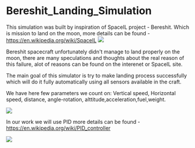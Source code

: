 # Bereshit_Landing_Simulation

This simulation was built by inspiration of SpaceIL project - Bereshit. Which is mission to land on the moon, more details can be found - https://en.wikipedia.org/wiki/SpaceIL
![](https://upload.wikimedia.org/wikipedia/commons/thumb/f/f2/Beresheet_model_on_Habima_Square_20190222_01.jpg/800px-Beresheet_model_on_Habima_Square_20190222_01.jpg)


Bereshit spacecraft unfortunately didn't manage to land properly on the moon, there are many speculations and thoughts about the real reason of this failure, alot of reasons can be found on the interenet or SpaceIL site.

The main goal of this simulator is try to make landing process successfully which will do it fully automatically using all sensors available in the craft.

We have here few parameters we count on: Vertical speed, Horizontal speed, distance, angle-rotation, alttitude,acceleration,fuel,weight.

![](https://github.com/wfleshman/PID_Control/blob/master/imgs/lander.gif)


In our work we will use PID more details can be found - https://en.wikipedia.org/wiki/PID_controller

![](https://upload.wikimedia.org/wikipedia/commons/thumb/4/43/PID_en.svg/1920px-PID_en.svg.png)

